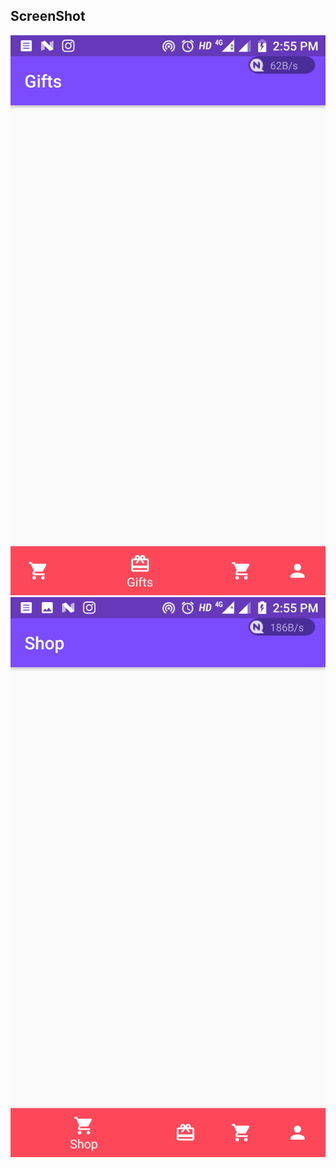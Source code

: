 ## ScreenShot

![alt text](https://github.com/hasanmohdkhan/Bottom-Navigation-in-Andriod/blob/master/Screenshot_20171230-145538.png "Logo Title Text 1")
![alt text](https://github.com/hasanmohdkhan/Bottom-Navigation-in-Andriod/blob/master/Screenshot_20171230-145542.png "Logo Title Text 1")